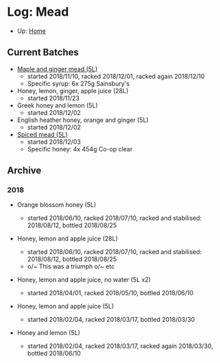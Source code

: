 # Log: Mead

* Up: [Home](../README.md)

## Current Batches

* [Maple and ginger mead (5L)](MapleMead.md)
  * started 2018/11/10, racked 2018/12/01, racked again 2018/12/10
  * Specific syrup: 6x 275g Sainsbury's
* Honey, lemon, ginger, apple juice (28L)
  * started 2018/11/23
* Greek honey and lemon (5L)
  * started 2018/12/02
* English heather honey, orange and ginger (5L)
  * started 2018/12/02
* [Spiced mead (5L)](SpicedMead.md)
  * started 2018/12/03
  * Specific honey: 4x 454g Co-op clear

## Archive

### 2018

* Orange blossom honey (5L)
  * started 2018/06/10, racked 2018/07/10, racked and stabilised: 2018/08/12, bottled 2018/08/25
* Honey, lemon and apple juice (28L)
  * started 2018/06/10, racked 2018/07/10, racked and stabilised: 2018/08/12, bottled 2018/08/25
  * o/~ This was a triumph o/~ etc

* Honey, lemon and apple juice, no water (5L x2)
  * started 2018/04/01, racked 2018/05/10, bottled 2018/06/10

* Honey, lemon and apple juice (5L)
  * started 2018/02/04, racked 2018/03/17, bottled 2018/03/30
* Honey and lemon (5L)
  * started 2018/02/04, racked 2018/03/17, racked again 2018/03/30, bottled 2018/06/10

